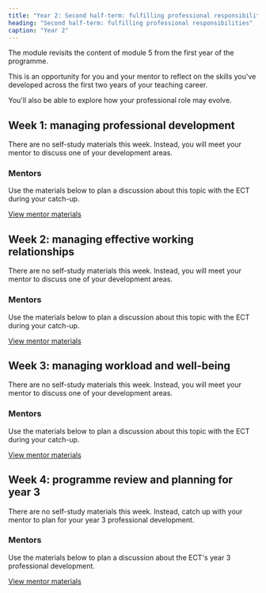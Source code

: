 ```yaml
---
title: "Year 2: Second half-term: fulfilling professional responsibilities"
heading: "Second half-term: fulfilling professional responsibilities"
caption: "Year 2"
---
```


The module revisits the content of module 5 from the first year of the programme.

This is an opportunity for you and your mentor to reflect on the skills you've developed across the first two years of your teaching career.

You'll also be able to explore how your professional role may evolve.

## Week 1: managing professional development

There are no self-study materials this week. Instead, you will meet your mentor to discuss one of your development areas.


### Mentors

Use the materials below to plan a discussion about this topic with the ECT during your catch-up.

[View mentor materials](/ucl/year-2-fulfilling-professional-responsibilities/summer-week-1-mentor-materials)

## Week 2: managing effective working relationships

There are no self-study materials this week. Instead, you will meet your mentor to discuss one of your development areas.


### Mentors

Use the materials below to plan a discussion about this topic with the ECT during your catch-up.

[View mentor materials](/ucl/year-2-fulfilling-professional-responsibilities/summer-week-2-mentor-materials)

## Week 3: managing workload and well-being

There are no self-study materials this week. Instead, you will meet your mentor to discuss one of your development areas.


### Mentors

Use the materials below to plan a discussion about this topic with the ECT during your catch-up.

[View mentor materials](/ucl/year-2-fulfilling-professional-responsibilities/summer-week-3-mentor-materials)

## Week 4: programme review and planning for year 3

There are no self-study materials this week. Instead, catch up with your mentor to plan for your year 3 professional development.


### Mentors

Use the materials below to plan a discussion about the ECT's year 3 professional development.

[View mentor materials](/ucl/year-2-fulfilling-professional-responsibilities/summer-week-4-mentor-materials)
